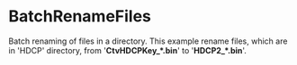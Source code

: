 # BatchRenameFiles

Batch renaming of files in a directory. This example rename files, which are in 'HDCP' directory, from '**CtvHDCPKey\_\*.bin**' to '**HDCP2\_\*.bin**'.

